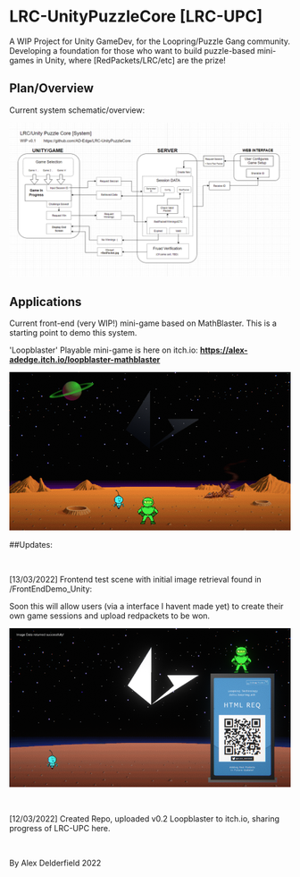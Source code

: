 # LRC-UnityPuzzleCore [LRC-UPC]
A WIP Project for Unity GameDev, for the Loopring/Puzzle Gang community. 
Developing a foundation for those who want to build puzzle-based mini-games in Unity, where [RedPackets/LRC/etc] are the prize!

## Plan/Overview
Current system schematic/overview:

![currentplan](images/schematic_01.png)

## Applications
Current front-end (very WIP!) mini-game based on MathBlaster. This is a starting point to demo this system.

'Loopblaster' Playable mini-game is here on itch.io: 
**https://alex-adedge.itch.io/loopblaster-mathblaster**

![nostalgia](images/screen01.png)

##Updates: 

<br>

[13/03/2022] Frontend test scene with initial image retrieval found in /FrontEndDemo_Unity:

Soon this will allow users (via a interface I havent made yet) to create their own game sessions and upload redpackets to be won.

![success](images/screen06_success.png)

<br>

[12/03/2022] Created Repo, uploaded v0.2 Loopblaster to itch.io, sharing progress of LRC-UPC here.

<br>

By Alex Delderfield 2022
